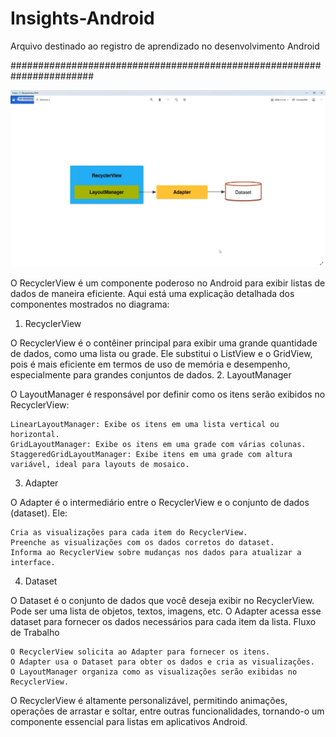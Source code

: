 # Insights-Android
Arquivo destinado ao registro de aprendizado no desenvolvimento Android


#######################################################################


<img src="recycle.png" alt="Texto alternativo" width="900"/>





O RecyclerView é um componente poderoso no Android para exibir listas de dados de maneira eficiente. Aqui está uma explicação detalhada dos componentes mostrados no diagrama:
1. RecyclerView

O RecyclerView é o contêiner principal para exibir uma grande quantidade de dados, como uma lista ou grade. Ele substitui o ListView e o GridView, pois é mais eficiente em termos de uso de memória e desempenho, especialmente para grandes conjuntos de dados.
2. LayoutManager

O LayoutManager é responsável por definir como os itens serão exibidos no RecyclerView:

    LinearLayoutManager: Exibe os itens em uma lista vertical ou horizontal.
    GridLayoutManager: Exibe os itens em uma grade com várias colunas.
    StaggeredGridLayoutManager: Exibe itens em uma grade com altura variável, ideal para layouts de mosaico.

3. Adapter

O Adapter é o intermediário entre o RecyclerView e o conjunto de dados (dataset). Ele:

    Cria as visualizações para cada item do RecyclerView.
    Preenche as visualizações com os dados corretos do dataset.
    Informa ao RecyclerView sobre mudanças nos dados para atualizar a interface.

4. Dataset

O Dataset é o conjunto de dados que você deseja exibir no RecyclerView. Pode ser uma lista de objetos, textos, imagens, etc. O Adapter acessa esse dataset para fornecer os dados necessários para cada item da lista.
Fluxo de Trabalho

    O RecyclerView solicita ao Adapter para fornecer os itens.
    O Adapter usa o Dataset para obter os dados e cria as visualizações.
    O LayoutManager organiza como as visualizações serão exibidas no RecyclerView.

O RecyclerView é altamente personalizável, permitindo animações, operações de arrastar e soltar, entre outras funcionalidades, tornando-o um componente essencial para listas em aplicativos Android.
